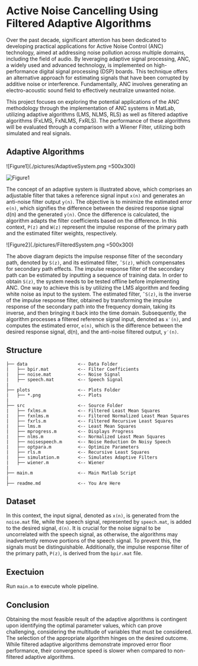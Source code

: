 # Active Noise Cancelling Using Filtered Adaptive Algorithms
Over the past decade, significant attention has been dedicated to developing practical applications for Active Noise Control (ANC) technology, aimed at addressing noise pollution across multiple domains, including the field of audio. By leveraging adaptive signal processing, ANC, a widely used and advanced technology, is implemented on high-performance digital signal processing (DSP) boards. This technique offers an alternative approach for estimating signals that have been corrupted by additive noise or interference. Fundamentally, ANC involves generating an electro-acoustic sound field to effectively neutralize unwanted noise.

This project focuses on exploring the potential applications of the ANC methodology through the implementation of ANC systems in MatLab, utilizing adaptive algorithms (LMS, NLMS, RLS) as well as filtered adaptive algorithms (FxLMS, FxNLMS, FxRLS). The performance of these algorithms will be evaluated through a comparison with a Wiener Filter, utilizing both simulated and real signals.

## Adaptive Algorithms
![Figure1](./pictures/AdaptiveSystem.png =500x300)

![Figure1](https://github.com/[Aketirani]/[ANC]/blob/[main]/./pictures/AdaptiveSystem.png?raw=true)

The concept of an adaptive system is illustrated above, which comprises an adjustable filter that takes a reference signal input `x(n)` and generates an anti-noise filter output `y(n)`. The objective is to minimize the estimated error `e(n)`, which signifies the difference between the desired response signal d(n) and the generated `y(n)`. Once the difference is calculated, the algorithm adapts the filter coefficients based on the difference. In this context, `P(z)` and `W(z)` represent the impulse response of the primary path and the estimated filter weights, respectively.

![Figure2](./pictures/FilteredSystem.png =500x300)

The above diagram depicts the impulse response filter of the secondary path, denoted by `S(z)`, and its estimated filter, `ˆS(z)`, which compensates for secondary path effects. The impulse response filter of the secondary path can be estimated by inputting a sequence of training data. In order to obtain `S(z)`, the system needs to be tested offline before implementing ANC. One way to achieve this is by utilizing the LMS algorithm and feeding white noise as input to the system. The estimated filter, `ˆS(z)`, is the inverse of the impulse response filter, obtained by transforming the impulse response of the secondary path into the frequency domain, taking its inverse, and then bringing it back into the time domain. Subsequently, the algorithm processes a filtered reference signal input, denoted as `x′(n)`, and computes the estimated error, `e(n)`, which is the difference between the desired response signal, d(n), and the anti-noise filtered output, `y′(n)`.

## Structure
```
├── data                   <-- Data Folder
|   ├── bpir.mat           <-- Filter Coefficients
|   ├── noise.mat          <-- Noise Signal
|   ├── speech.mat         <-- Speech Signal
|
├── plots                  <-- Plots Folder
|   ├── *.png              <-- Plots
|
├── src                    <-- Source Folder
|   ├── fxlms.m            <-- Filtered Least Mean Squares
|   ├── fxnlms.m           <-- Filtered Normalized Least Mean Squares
|   ├── fxrls.m            <-- Filtered Recursive Least Squares
|   ├── lms.m              <-- Least Mean Squares
|   ├── mprogress.m        <-- Displays Progress
|   ├── nlms.m             <-- Normalized Least Mean Squares
|   ├── noisespeech.m      <-- Noise Reduction On Noisy Speech
|   ├── optpara.m          <-- Optimize Parameters
|   ├── rls.m              <-- Recursive Least Squares
|   ├── simulation.m       <-- Simulates Adaptive Filters
|   ├── wiener.m           <-- Wiener
|
├── main.m                 <-- Main Matlab Script
|
├── readme.md              <-- You Are Here
```

## Dataset
In this context, the input signal, denoted as `x(n)`, is generated from the `noise.mat` file, while the speech signal, represented by `speech.mat`, is added to the desired signal, `d(n)`. It is crucial for the noise signal to be uncorrelated with the speech signal, as otherwise, the algorithms may inadvertently remove portions of the speech signal. To prevent this, the signals must be distinguishable. Additionally, the impulse response filter of the primary path, `P(z)`, is derived from the `bpir.mat` file.

## Exectuion
Run `main.m` to execute whole pipeline.

## Conclusion
Obtaining the most feasible result of the adaptive algorithms is contingent upon identifying the optimal parameter values, which can prove challenging, considering the multitude of variables that must be considered. The selection of the appropriate algorithm hinges on the desired outcome. While filtered adaptive algorithms demonstrate improved error floor performance, their convergence speed is slower when compared to non-filtered adaptive algorithms.
